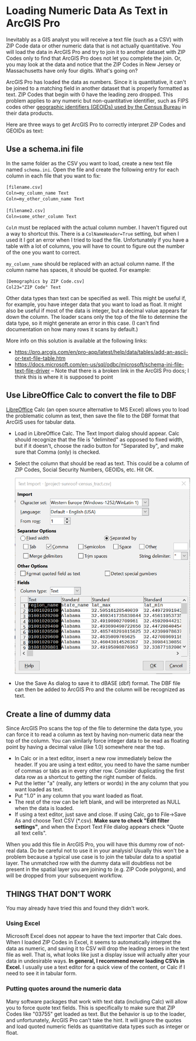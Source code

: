 # Loading Numeric Data As Text in ArcGIS Pro

Inevitably as a GIS analyst you will receive a text file (such as a CSV) with ZIP Code data or other numeric data that is not actually quantitative. You will load the data in ArcGIS Pro and try to join it to another dataset with ZIP Codes only to find that ArcGIS Pro does not let you complete the join. Or, you may look at the data and notice that the ZIP Codes in New Jersey or Massachusetts have only four digits. What's going on?

ArcGIS Pro has loaded the data as numbers. Since it is quantitative, it can't be joined to a matching field in another dataset that is properly formatted as text. ZIP Codes that begin with 0 have the leading zero dropped. This problem applies to any numeric but non-quantitative identifier, such as FIPS codes other [geographic identifiers (GEOIDs) used by the Census Bureau](https://mcdc.missouri.edu/applications/geocodes/) in their data products.

Here are three ways to get ArcGIS Pro to correctly interpret ZIP Codes and GEOIDs as text:

## Use a schema.ini file

In the same folder as the CSV you want to load, create a new text file named `schema.ini`. Open the file and create the following entry for each column in each file that you want to fix:

```
[filename.csv]
Coln=my_column_name Text
Coln=my_other_column_name Text

[filename2.csv]
Coln=some_other_column Text
```

`Col`*n* must be replaced with the actual column number. I haven't figured out a way to shortcut this. There is a `ColNameHeader=True` setting, but when I used it I got an error when I tried to load the file. Unfortunately if you have a table with a lot of columns, you will have to count to figure out the number of the one you want to correct.

`my_column_name` should be replaced with an actual column name. If the column name has spaces, it should be quoted. For example:

```
[Demographics by ZIP Code.csv]
Col23="ZIP Code" Text
```

Other data types than text can be specified as well. This might be useful if, for example, you have integer data that you want to load as float. It might also be useful if most of the data is integer, but a decimal value appears far down the column. The loader scans only the top of the file to determine the data type, so it might generate an error in this case. (I can't find documentation on how many rows it scans by default.)

More info on this solution is available at the following links:

* <https://pro.arcgis.com/en/pro-app/latest/help/data/tables/add-an-ascii-or-text-file-table.htm>
* <https://docs.microsoft.com/en-us/sql/odbc/microsoft/schema-ini-file-text-file-driver> – Note that there is a broken link in the ArcGIS Pro docs; I think this is where it is supposed to point

## Use LibreOffice Calc to convert the file to DBF

[LibreOffice](https://www.libreoffice.org/download/download-libreoffice/) Calc (an open source alternative to MS Excel) allows you to load the problematic column as text, then save the file to the DBF format that ArcGIS uses for tabular data.

* Load in LibreOffice Calc. The Text Import dialog should appear. Calc should recognize that the file is "delimited" as opposed to fixed width, but if it doesn't, choose the radio button for "Separated by", and make sure that Comma (only) is checked.
* Select the column that should be read as text. This could be a column of ZIP Codes, Social Security Numbers, GEOIDs, etc. Hit OK.
    
    ![](images/Calc-Text-Import-Dialog.png)
* Use the Save As dialog to save it to dBASE (dbf) format. The DBF file can then be added to ArcGIS Pro and the column will be recognized as text.

## Create a line of dummy data

Since ArcGIS Pro scans the top of the file to determine the data type, you can force it to read a column as text by having non-numeric data near the top of the column. You can similarly force integer data to be read as floating point by having a decimal value (like 1.0) somewhere near the top.

* In Calc or in a text editor, insert a new row immediately below the header. If you are using a text editor, you need to have the same number of commas or tabs as in every other row. Consider duplicating the first data row as a shortcut to getting the right number of fields.
* Put the letter "a" (really, any letters or words) in the any column that you want loaded as text.
* Put "1.0" in any column that you want loaded as float.
* The rest of the row can be left blank, and will be interpreted as NULL when the data is loaded.
* If using a text editor, just save and close. If using Calc, go to File->Save As and choose Text CSV (*.csv). **Make sure to check "Edit filter settings"**, and when the Export Text File dialog appears check "Quote all text cells".

When you add this file in ArcGIS Pro, you will have this dummy row of not-real data. Do be careful not to use it in your analysis! Usually this won't be a problem because a typical use case is to join the tabular data to a spatial layer. The unmatched row with the dummy data will doubtless not be present in the spatial layer you are joining to (e.g. ZIP Code polygons), and will be dropped from your subsequent workflow.

## THINGS THAT DON'T WORK

You may already have tried this and found they didn't work.

### Using Excel

Microsoft Excel does not appear to have the text importer that Calc does. When I loaded ZIP Codes in Excel, it seems to automatically interpret the data as numeric, and saving it to CSV will drop the leading zeroes in the text file as well. That is, what looks like just a display issue will actually alter your data in undesirable ways. **In general, I recommend never loading CSVs in Excel.** I usually use a text editor for a quick view of the content, or Calc if I need to see it in tabular form.

### Putting quotes around the numeric data

Many software packages that work with text data (including Calc) will allow you to force quote text fields. This is specifically to make sure that ZIP Codes like "03755" get loaded as text. But the behavior is up to the loader, and unfortunately, ArcGIS Pro can't take the hint. It will ignore the quotes and load quoted numeric fields as quantitative data types such as integer or float.

